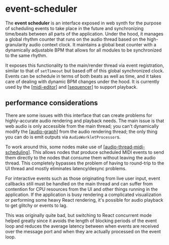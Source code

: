 # event-scheduler

The **event scheduler** is an interface exposed in web synth for the purpose of scheduling events to take place in the future and synchronizing time/beats between all parts of the application.  Under the hood, it manages a global rhythm counter that runs on the audio thread based on the high-granularity audio context clock.  It maintains a global beat counter with a dynamically adjustable BPM that allows for all modules to be synchronized to the same rhythm.

It exposes this functionality to the main/render thread via event registration, similar to that of `setTimeout` but based off of this global synchronized clock.  Events can be schedule in terms of both beats as well as time, and it takes care of dealing with dynamic BPM changes under the hood.  It is currently used by the [[midi-editor]] and [[sequencer]] to support playback.

## performance considerations

There are some issues with this interface that can create problems for highly-accurate audio rendering and playback needs.  The main issue is that web audio is only accessible from the main thread; you can't dynamically modify the [[audio-graph]] from the audio rendering thread; the only thing you can do is emit outputs via `AudioWorkletProcessor`s.

To work around this, some nodes make use of [[audio-thread-midi-scheduling]].  This allows nodes that produce scheduled MIDI events to send them directly to the nodes that consume them without leaving the audio thread.  This completely bypasses the problem of having to round-trip to the UI thread and mostly eliminates latency/desync problems.

For interactive events such as those originating from live user input, event callbacks still must be handled on the main thread and can suffer from contention for CPU resources from the UI and other things running in the application.  If the application is busy rendering a complicated visualization or performing some heavy React rendering, it's possible for audio playback to get glitchy or events to lag.

This was originally quite bad, but switching to React concurrent mode helped greatly since it avoids the length of blocking periods of the event loop and reduces the average latency between when events are received over the message port and when they are actually processed on the event loop.

[//begin]: # "Autogenerated link references for markdown compatibility"
[midi-editor]: midi-editor "midi-editor"
[sequencer]: sequencer "sequencer"
[audio-graph]: audio-graph "audio graph"
[audio-thread-midi-scheduling]: audio-thread-midi-scheduling "audio-thread-midi-scheduling"
[//end]: # "Autogenerated link references"
